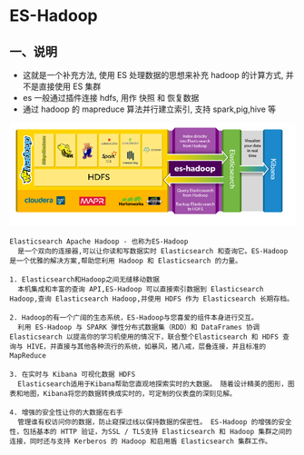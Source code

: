 # ES-Hadoop

## 一、说明

- 这就是一个补充方法, 使用 ES 处理数据的思想来补充 hadoop 的计算方式, 并不是直接使用 ES 集群
- es 一般通过插件连接 hdfs, 用作 快照 和 恢复数据
- 通过 hadoop 的 mapreduce 算法并行建立索引, 支持 spark,pig,hive 等

![eshadoop-diagram](imgs/eshadoop-diagram.png)

```
Elasticsearch Apache Hadoop - 也称为ES-Hadoop
  是一个双向的连接器,可以让你读和写数据实时 Elasticsearch 和查询它。ES-Hadoop 是一个优雅的解决方案,帮助您利用 Hadoop 和 Elasticsearch 的力量。

1. Elasticsearch和Hadoop之间无缝移动数据
  本机集成和丰富的查询 API,ES-Hadoop 可以直接索引数据到 Elasticsearch Hadoop,查询 Elasticsearch Hadoop,并使用 HDFS 作为 Elasticsearch 长期存档。

2. Hadoop的有一个广阔的生态系统，ES-Hadoop与您喜爱的组件本身进行交互。
  利用 ES-Hadoop 与 SPARK 弹性分布式数据集（RDD）和 DataFrames 协调 Elasticsearch 以提高你的学习机使用的情况下，联合整个Elasticsearch 和 HDFS 查询与 HIVE，并直接与其他各种流行的系统，如暴风，猪八戒，层叠连接，并且标准的 MapReduce

3. 在实时与 Kibana 可视化数据 HDFS
  Elasticsearch适用于Kibana帮助您直观地探索实时的大数据。 随着设计精美的图形，图表和地图，Kibana将您的数据转换成实时的，可定制的仪表盘的深刻见解。

4. 增强的安全性让你的大数据在右手
  管理谁有权访问你的数据，防止窥探过线以保持数据的保密性。 ES-Hadoop 的增强的安全性，包括基本的 HTTP 验证，为SSL / TLS支持 Elasticsearch 和 Hadoop 集群之间的连接，同时还与支持 Kerberos 的 Hadoop 和启用盾 Elasticsearch 集群工作。

```
